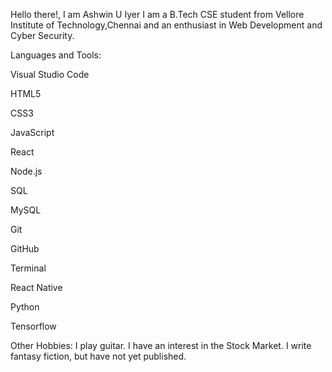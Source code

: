 Hello there!, I am Ashwin U Iyer 
I am a B.Tech CSE student from Vellore Institute of Technology,Chennai and an enthusiast in Web Development and Cyber Security.




Languages and Tools:

Visual Studio Code

HTML5

CSS3

JavaScript

React

Node.js

SQL

MySQL

Git

GitHub

Terminal

React Native

Python

Tensorflow

Other Hobbies:
I play guitar.
I have an interest in the Stock Market.
I write fantasy fiction, but have not yet published.
